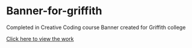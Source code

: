 # Banner-for-griffith
Completed in Creative Coding course
Banner created for Griffith college

<a href="https://williamlin32.github.io/Banner-for-griffith" target="_blank">Click here to view the work</a>
